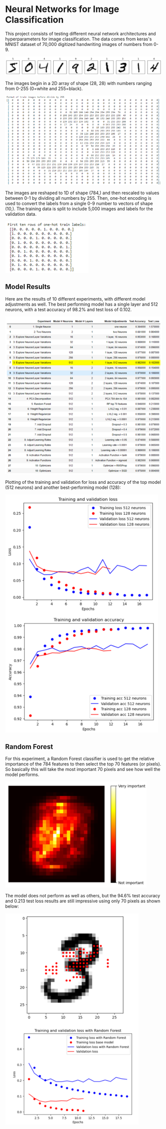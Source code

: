 # Neural Networks for Image Classification

This project consists of testing different neural network architectures and hyperparameters for image classification. The data comes from keras's MNIST dataset of 70,000 digitized handwriting images of numbers from 0-9. 

![](/images/_nn_sample_MNIST_images.png)

The images begin in a 2D array of shape (28, 28) with numbers ranging from 0-255 (0=white and 255=black).

![](/images/_nn_train_images_3.png)

The images are reshaped to 1D of shape (784,) and then rescaled to values between 0-1 by dividing all numbers by 255. Then, one-hot encoding is used to convert the labels from a single 0-9 number to vectors of shape (10,). The training data is split to include 5,000 images and labels for the validation data.

![](/images/_nn_train_labels.png)

## Model Results
Here are the results of 10 different experiments, with different model adjustments as well. The best performing model has a single layer and 512 neurons, with a test accuracy of 98.2% and test loss of 0.102.

![](/images/_nn_models_results.png)

Plotting of the training and validation for loss and accuracy of the top model (512 neurons) and another best-performing model (128):

![](/images/_nn_model_accuracy_loss.png)

## Random Forest
For this experiment, a Random Forest classifier is used to get the relative importance of the 784 features to then select the top 70 features (or pixels). So basically this will take the most important 70 pixels and see how well the model performs. 

![](/images/_nn_rf_heatmap_importance.png)

The model does not perform as well as others, but the 94.6% test accuracy and 0.213 test loss results are still impressive using only 70 pixels as shown below:

![](/images/_nn_rf.png)


